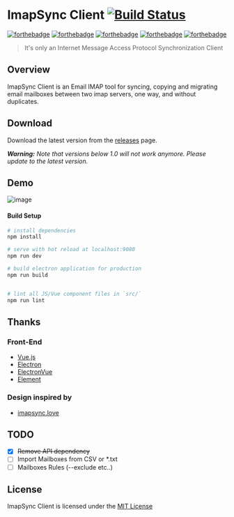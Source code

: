 # ImapSync Client [![Build Status](https://travis-ci.org/ridaamirini/ImapSyncClient.svg?branch=master)](https://travis-ci.org/ridaamirini/ImapSyncClient)

[![forthebadge](http://forthebadge.com/images/badges/built-with-love.svg)](http://forthebadge.com)
[![forthebadge](http://forthebadge.com/images/badges/uses-html.svg)](http://forthebadge.com)
[![forthebadge](http://forthebadge.com/images/badges/uses-css.svg)](http://forthebadge.com)
[![forthebadge](http://forthebadge.com/images/badges/uses-js.svg)](http://forthebadge.com)
[![forthebadge](http://forthebadge.com/images/badges/powered-by-electricity.svg)](http://forthebadge.com)

> It's only an Internet Message Access Protocol Synchronization Client

## Overview

ImapSync Client is an Email IMAP tool for syncing, copying and migrating email
mailboxes between two imap servers, one way, and without duplicates.

## Download
Download the latest version from the [releases](https://github.com/ridaamirini/imapsyncclient/releases/latest) page.

_**Warning:** Note that versions below 1.0 will not work anymore. Please update to the latest version._

## Demo

![image](https://github.com/ridaamirini/ImapSyncClient/blob/dev/docs/media/preview.gif?raw=true)

#### Build Setup

``` bash
# install dependencies
npm install

# serve with hot reload at localhost:9080
npm run dev

# build electron application for production
npm run build


# lint all JS/Vue component files in `src/`
npm run lint

```
## Thanks
 ### Front-End
 - [Vue.js](https://github.com/vuejs/vue)
 - [Electron](https://github.com/electron/electron)
 - [ElectronVue](https://github.com/SimulatedGREG/electron-vue)
 - [Element](https://github.com/ElemeFE/element)
 ### Design inspired by
 - [imapsync.love](http://imapsync.love)

## TODO
- [x] ~~Remove API dependency~~
- [ ] Import Mailboxes from CSV or *.txt
- [ ] Mailboxes Rules (--exclude etc..)

## License

ImapSync Client is licensed under the [MIT License](LICENSE)
